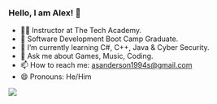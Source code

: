 ### Hello, I am Alex! 👋

- 👨‍🏫 Instructor at The Tech Academy.
- 🔭 Software Development Boot Camp Graduate.
- 🌱 I’m currently learning C#, C++, Java & Cyber Security.
- 💬 Ask me about Games, Music, Coding.
- 📫 How to reach me: asanderson1994s@gmail.com
- 😄 Pronouns: He/Him
<img src="https://github-readme-stats.vercel.app/api?username=vexelior&&show_icons=true&title_color=ffffff&icon_color=bb2acf&text_color=daf7dc&bg_color=151515">
